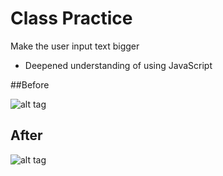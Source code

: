 # Class Practice
Make the user input text bigger
* Deepened understanding of using JavaScript

##Before
>
![alt tag](https://github.com/tingyuyang/Web_Projects/blob/master/ClassPractice/Screenshot%20(169).png)

## After
>
![alt tag](https://github.com/tingyuyang/Web_Projects/blob/master/ClassPractice/Screenshot%20(170).png)

